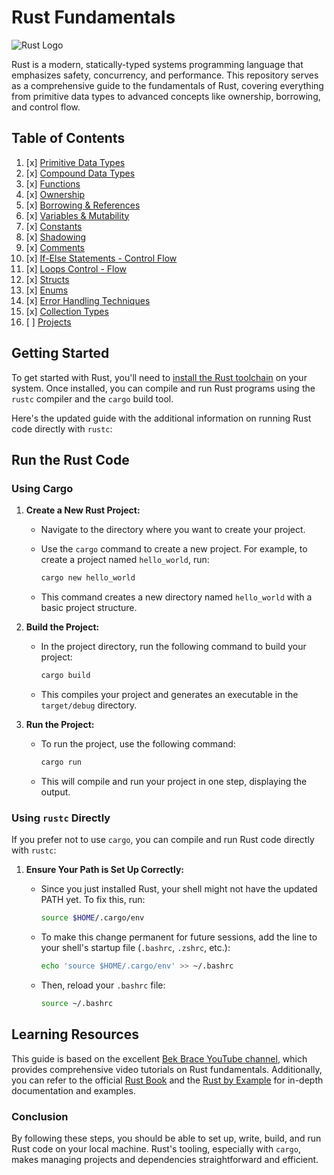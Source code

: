 # Rust Fundamentals

![Rust Logo](https://www.rust-lang.org/logos/rust-logo-blk.svg)

Rust is a modern, statically-typed systems programming language that emphasizes safety, concurrency, and performance. This repository serves as a comprehensive guide to the fundamentals of Rust, covering everything from primitive data types to advanced concepts like ownership, borrowing, and control flow.

## Table of Contents

1. [x] [Primitive Data Types](./01_Primitive_Data_Types/README.md)
2. [x] [Compound Data Types](./02_Compound_Data_Types/README.md)
3. [x] [Functions](./03_Functions/README.md)
4. [x] [Ownership](./04_Ownership/README.md)
5. [x] [Borrowing &amp; References](./05_Borrowing_and_References/README.md)
6. [x] [Variables &amp; Mutability](./06_Variables_&_Mutability/README.md)
7. [x] [Constants](./07_Constants/README.md)
8. [x] [Shadowing](./08_Shadowing/README.md)
9. [x] [Comments](./09_Comments/README.md)
10. [x] [If-Else Statements - Control Flow](./10_If_Else_Statements_Control_Flow/README.md)
11. [x] [Loops Control - Flow](./11_Loops-Control-Flow/README.md)
12. [x] [Structs](./12_Structs/README.md)
13. [x] [Enums](./13_Enums/README.md)
14. [x] [Error Handling Techniques](./14_Error-Handling/README.md)
15. [x] [Collection Types](./15_Collection-Types/README.md)
16. [ ] [Projects](./projects/README.md)

## Getting Started

To get started with Rust, you'll need to [install the Rust toolchain](https://www.rust-lang.org/tools/install) on your system. Once installed, you can compile and run Rust programs using the `rustc` compiler and the `cargo` build tool.

Here's the updated guide with the additional information on running Rust code directly with `rustc`:

## Run the Rust Code

### Using Cargo

1. **Create a New Rust Project:**
   - Navigate to the directory where you want to create your project.
   - Use the `cargo` command to create a new project. For example, to create a project named `hello_world`, run:

     ```sh
     cargo new hello_world
     ```

   - This command creates a new directory named `hello_world` with a basic project structure.

2. **Build the Project:**
   - In the project directory, run the following command to build your project:

     ```sh
     cargo build
     ```

   - This compiles your project and generates an executable in the `target/debug` directory.

3. **Run the Project:**
   - To run the project, use the following command:

     ```sh
     cargo run
     ```

   - This will compile and run your project in one step, displaying the output.

### Using `rustc` Directly

If you prefer not to use `cargo`, you can compile and run Rust code directly with `rustc`:

1. **Ensure Your Path is Set Up Correctly:**
   - Since you just installed Rust, your shell might not have the updated PATH yet. To fix this, run:

     ```sh
     source $HOME/.cargo/env
     ```

   - To make this change permanent for future sessions, add the line to your shell's startup file (`.bashrc`, `.zshrc`, etc.):

     ```sh
     echo 'source $HOME/.cargo/env' >> ~/.bashrc
     ```

   - Then, reload your `.bashrc` file:

     ```sh
     source ~/.bashrc
     ```

## Learning Resources

This guide is based on the excellent [Bek Brace YouTube channel](https://www.youtube.com/playlist?list=PLrOQsSoS-V69UWKxV4FNRJFlHS0DUFQA2), which provides comprehensive video tutorials on Rust fundamentals. Additionally, you can refer to the official [Rust Book](https://doc.rust-lang.org/book/) and the [Rust by Example](https://doc.rust-lang.org/rust-by-example/) for in-depth documentation and examples.

### Conclusion

By following these steps, you should be able to set up, write, build, and run Rust code on your local machine. Rust's tooling, especially with `cargo`, makes managing projects and dependencies straightforward and efficient.
